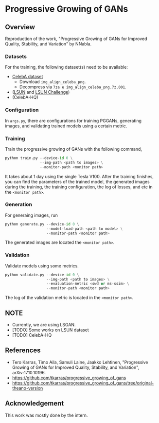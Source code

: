 # Progressive Growing of GANs

## Overview

Reproduction of the work, "Progressive Growing of GANs for Improved Quality, Stability, and Variation" by NNabla. 

### Datasets

For the training, the following dataset(s) need to be available:

- [CelebA dataset](http://mmlab.ie.cuhk.edu.hk/projects/CelebA.html)
  - Download `img_align_celeba_png`.
  - Decompress via `7za e img_align_celeba_png.7z.001`.
- ([LSUN](http://www.yf.io/p/lsun) and [LSUN Challenge](http://lsun.cs.princeton.edu/2016/))
- (CelebA-HQ)

### Configuration

In `args.py`, there are configurations for training PGGANs, 
generating images, and validating trained models using a certain metric.


### Training

Train the progressive growing of GANs with the following command,

```python
python train.py --device-id 0 \
                --img-path <path to images> \
                --monitor-path <monitor path>
```

It takes about 1 day using the single Tesla V100. 
After the training finishes, you can find the parameters of the trained model, 
the generated images during the training, the training configuration, 
the log of losses, and etc in the `<monitor path>`.

### Generation

For generaing images, run

```python
python generate.py --device-id 0 \
                   --model-load-path <path to model> \
                   --monitor-path <monitor path>
```

The generated images are located the `<monitor path>`.

### Validation

Validate models using some metrics.

```python
python validate.py --device-id 0 \
                   --img-path <path to images> \
                   --evaluation-metric <swd or ms-ssim> \
                   --monitor-path <monitor path>
```

The log of the validation metric is located in the `<monitor path>`.

## NOTE
- Currently, we are using LSGAN.
- [TODO] Some works on LSUN dataset
- [TODO] CelebA-HQ

## References

- Tero Karras, Timo Aila, Samuli Laine, Jaakko Lehtinen, "Progressive Growing of GANs for Improved Quality, Stability, and Variation", arXiv:1710.10196.
- https://github.com/tkarras/progressive_growing_of_gans
- https://github.com/tkarras/progressive_growing_of_gans/tree/original-theano-version

## Acknowledgement

This work was mostly done by the intern.

